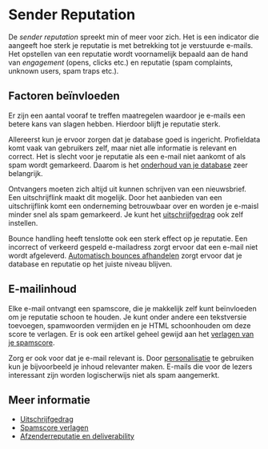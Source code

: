 # Sender Reputation

De *sender reputation* spreekt min of meer voor zich. Het is een indicator
die aangeeft hoe sterk je reputatie is met betrekking tot je verstuurde
e-mails. Het opstellen van een reputatie wordt voornamelijk bepaald aan
de hand van *engagement* (opens, clicks etc.) en reputatie (spam complaints, 
unknown users, spam traps etc.).

## Factoren beïnvloeden

Er zijn een aantal vooraf te treffen maatregelen waardoor je e-mails een 
betere kans van slagen hebben. Hierdoor blijft je reputatie sterk.

Allereerst kun je ervoor zorgen dat je database goed is ingericht. 
Profieldata komt vaak van gebruikers zelf, maar niet alle 
informatie is relevant en correct. Het is slecht voor je
reputatie als een e-mail niet aankomt of als spam wordt 
gemarkeerd. Daarom is het [onderhoud van je database](./database-introduction) 
zeer belangrijk.

Ontvangers moeten zich altijd uit kunnen schrijven van een nieuwsbrief. 
Een uitschrijflink maakt dit mogelijk. Door het aanbieden van een uitschrijflink
komt een onderneming betrouwbaar over en worden je e-maisl minder snel als spam
gemarkeerd. Je kunt het [uitschrijfgedrag](database-unsubscribe-behavior) ook
zelf instellen.

Bounce handling heeft tenslotte ook een sterk effect op je reputatie. Een incorrect
of verkeerd gespeld e-mailadress zorgt ervoor dat een e-mail niet
wordt afgeleverd. [Automatisch bounces afhandelen](./automatically-process-bounces) 
zorgt ervoor dat je database en reputatie op het juiste niveau blijven.

## E-mailinhoud

Elke e-mail ontvangt een spamscore, die je makkelijk zelf kunt beïnvloeden 
om je reputatie schoon te houden. Je kunt onder andere een tekstversie toevoegen, 
spamwoorden vermijden en je HTML schoonhouden om deze score te verlagen. 
Er is ook een artikel geheel gewijd aan het [verlagen van je spamscore](./some-tips-to-lower-your-email-spam-score).

Zorg er ook voor dat je e-mail relevant is. Door [personalisatie](./personalization) 
te gebruiken kun je bijvoorbeeld je inhoud relevanter maken. E-mails die voor de
lezers interessant zijn worden logischerwijs niet als spam aangemerkt. 

## Meer informatie

* [Uitschrijfgedrag](database-unsubscribe-behavior) 
* [Spamscore verlagen](./some-tips-to-lower-your-email-spam-score)
* [Afzenderreputatie en deliverability](./sender-reputation)
